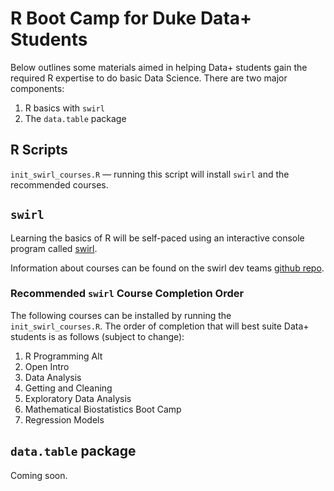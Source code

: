 # R Boot Camp for Duke Data+ Students

Below outlines some materials aimed in helping Data+ students gain the required R expertise to do basic Data Science. There are two major components:

1. R basics with `swirl`
2. The `data.table` package

## R Scripts

`init_swirl_courses.R` — running this script will install `swirl` and the recommended courses.

## `swirl`

Learning the basics of R will be self-paced using an interactive console program called [swirl](http://swirlstats.com/). 

Information about courses can be found on the swirl dev teams [github repo](https://github.com/swirldev/swirl_courses#swirl-courses).

### Recommended `swirl` Course Completion Order

The following courses can be installed by running the `init_swirl_courses.R`. The order of completion that will best suite Data+ students is as follows (subject to change):

1. R Programming Alt
4. Open Intro
2. Data Analysis
6. Getting and Cleaning
7. Exploratory Data Analysis
3. Mathematical Biostatistics Boot Camp
5. Regression Models

## `data.table` package

Coming soon.

